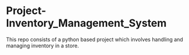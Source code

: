 # Project-Inventory_Management_System
 This repo consists of a python based project which involves handling and managing inventory in a store.
